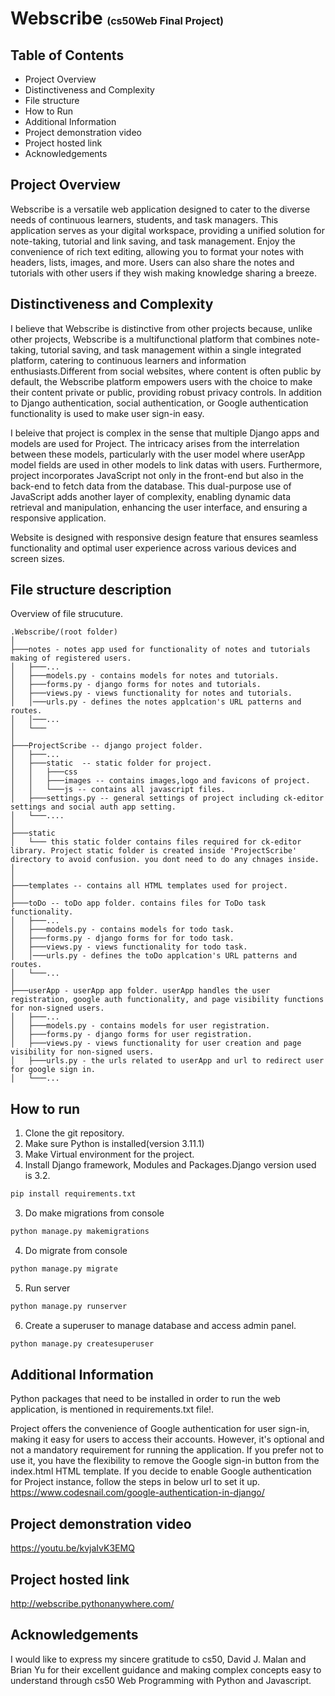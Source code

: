 # Webscribe <span style="font-size:medium;">(cs50Web Final Project)</span>

## Table of Contents
<ul>
  <li>Project Overview</li>
  <li>Distinctiveness and Complexity</li>
  <li>File structure</li>
  <li>How to Run</li>
  <li>Additional Information</li>
  <li>Project demonstration video</li>
  <li>Project hosted link</li>
  <li>Acknowledgements</li>
</ul>

## Project Overview
Webscribe is a versatile web application designed to cater to the diverse needs of continuous learners, students, and task managers. This application serves as your digital workspace, providing a unified solution for note-taking, tutorial and link saving, and task management.  Enjoy the convenience of rich text editing, allowing you to format your notes with headers, lists, images, and more. Users can also share the notes and tutorials with other users if they wish making knowledge sharing a breeze.

## Distinctiveness and Complexity

I believe that Webscribe is distinctive from other projects because, unlike other projects, Webscribe is a multifunctional platform that combines note-taking, tutorial saving, and task management within a single integrated platform, catering to continuous learners and information enthusiasts.Different from social websites, where content is often public by default, the Webscribe platform empowers users with the choice to make their content private or public, providing robust privacy controls. In addition to Django authentication, social authentication, or Google authentication functionality is used to make user sign-in easy.

I beleive that project is complex in the sense that multiple Django apps and models are used for Project. The intricacy arises from the interrelation between these models, particularly with the user model where userApp model fields are used in other models to link datas with users. Furthermore, project incorporates JavaScript not only in the front-end but also in the back-end to fetch data from the database. This dual-purpose use of JavaScript adds another layer of complexity, enabling dynamic data retrieval and manipulation, enhancing the user interface, and ensuring a responsive application.

Website is designed with responsive design feature that ensures seamless functionality and optimal user experience across various devices and screen sizes.


## File structure description
Overview of file strucuture.
```plaintext
.Webscribe/(root folder)
│
├───notes - notes app used for functionality of notes and tutorials making of registered users.  
│   ├───...                                
│   ├───models.py - contains models for notes and tutorials.
│   ├───forms.py - django forms for notes and tutorials.
│   ├───views.py - views functionality for notes and tutorials.
│   │───urls.py - defines the notes applcation's URL patterns and routes.
│   │───...     
│   └───
│
├───ProjectScribe -- django project folder.
│   ├───...    
│   ├───static  -- static folder for project.
│   │   ├───css
│   │   ├───images -- contains images,logo and favicons of project. 
│   │   └───js -- contains all javascript files.
│   ├───settings.py -- general settings of project including ck-editor settings and social auth app setting. 
│   └───....
│
├───static
│   └─── this static folder contains files required for ck-editor library. Project static folder is created inside 'ProjectScribe' directory to avoid confusion. you dont need to do any chnages inside.
│   
│
├───templates -- contains all HTML templates used for project.
│   
├───toDo -- toDo app folder. contains files for ToDo task functionality.
│   ├───...                                
│   ├───models.py - contains models for todo task.
│   ├───forms.py - django forms for for todo task.
│   ├───views.py - views functionality for todo task.
│   │───urls.py - defines the toDo applcation's URL patterns and routes.
│   └───...
│
├───userApp - userApp app folder. userApp handles the user registration, google auth functionality, and page visibility functions for non-signed users.  
│   ├───...                                
│   ├───models.py - contains models for user registration.
│   ├───forms.py - django forms for user registration.
│   ├───views.py - views functionality for user creation and page visibility for non-signed users.
│   ├───urls.py - the urls related to userApp and url to redirect user for google sign in.     
│   └───...
```

## How to run
1. Clone the git repository.
2. Make sure Python is installed(version 3.11.1)
2. Make Virtual environment for the project.
2. Install Django framework, Modules and Packages.Django version used is 3.2.
```bash
pip install requirements.txt
```
3. Do make migrations from console
```bash
python manage.py makemigrations
```
4. Do migrate from console
```bash
python manage.py migrate
```
5. Run server
```bash
python manage.py runserver
```
6. Create a superuser to manage database and access admin panel.
```bash
python manage.py createsuperuser
```

## Additional Information
 Python packages that need to be installed in order to run the web application, is mentioned in requirements.txt file!.

 Project offers the convenience of Google authentication for user sign-in, making it easy for users to access their accounts. However, it's  optional and not a mandatory requirement for running the application. If you prefer not to use it, you have the flexibility to remove the Google sign-in button from the index.html HTML template. If you decide to enable Google authentication for Project instance, follow the steps in below url to set it up.<br>
https://www.codesnail.com/google-authentication-in-django/


## Project demonstration video<br>
https://youtu.be/kvjaIvK3EMQ


## Project hosted link
http://webscribe.pythonanywhere.com/<br>


## Acknowledgements
I would like to express my sincere gratitude to cs50, David J. Malan and Brian Yu for their excellent guidance and making complex concepts easy to understand through cs50 Web Programming with Python and Javascript.
